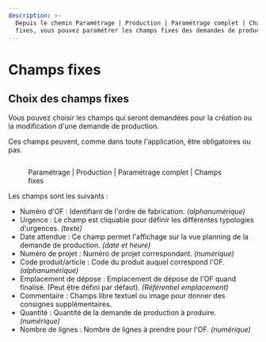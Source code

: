 ```yaml
---
description: >-
  Depuis le chemin Paramétrage | Production | Paramétrage complet | Champs
  fixes, vous pouvez paramétrer les champs fixes des demandes de production.
---
```


# Champs fixes

## Choix des champs fixes

Vous pouvez choisir les champs qui seront demandées pour la création ou la modification d'une demande de production.&#x20;

Ces champs peuvent, comme dans toute l'application, être obligatoires ou pas.&#x20;

<figure><img src="../../.gitbook/assets/Capture d&#x27;écran 2024-05-10 093552.png" alt=""><figcaption><p>Paramétrage | Production | Paramétrage complet | Champs fixes</p></figcaption></figure>

Les champs sont les suivants  :&#x20;

* Numéro d'OF : Identifiant de l'ordre de fabrication. _(alphanumérique)_
* Urgence : Le champ est cliquable pour définir les différentes typologies d'urgences. _(texte)_
* Date attendue : Ce champ permet l'affichage sur la vue planning de la demande de production. _(date et heure)_
* Numéro de projet : Numéro de projet correspondant. _(numérique)_
* Code produit/article : Code du produit auquel correspond l'OF. _(alphanumérique)_
* Emplacement de dépose : Emplacement de dépose de l'OF quand finalisé. (Peut être défini par défaut). _(Référentiel emplacement)_
* Commentaire : Champs libre textuel ou image pour donner des consignes supplémentaires.&#x20;
* Quantité : Quantité de la demande de production à produire. _(numérique)_
* Nombre de lignes : Nombre de lignes à prendre pour l'OF. _(numérique)_

